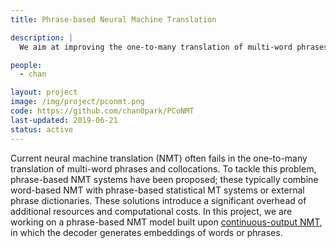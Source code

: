 ```yaml
---
title: Phrase-based Neural Machine Translation

description: |
  We aim at improving the one-to-many translation of multi-word phrases and collocations using phrase-based neural machine translation systems. 

people:
  - chan

layout: project
image: /img/project/pconmt.png
code: https://github.com/chan0park/PCoNMT
last-updated: 2019-06-21
status: active
---
```


Current neural machine translation (NMT) often fails in the one-to-many translation of multi-word phrases and collocations. To tackle this problem, phrase-based NMT systems have been proposed; these typically combine word-based NMT with phrase-based statistical MT systems or external phrase dictionaries. These solutions introduce a significant overhead of additional resources and computational costs. In this project, we are working on a phrase-based NMT model built upon [continuous-output NMT](https://arxiv.org/pdf/1812.04616.pdf), in which the decoder generates embeddings of words or phrases. 